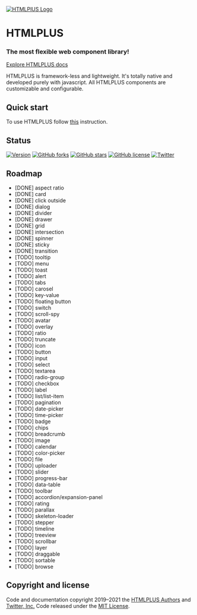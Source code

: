 [![HTMLPlUS Logo](https://htmlplus.io/assets/logo/logo.svg)](https://htmlplus.io)

# HTMLPLUS
### The most flexible web component library!
[Explore HTMLPLUS docs](https://htmlplus.io/introduction/what-is-htmlplus)

HTMLPLUS is framework-less and lightweight. It's totally native and developed purely with javascript. All HTMLPLUS components are customizable and configurable.

## Quick start
To use HTMLPLUS follow [this](https://htmlplus.io/getting-started/installation) instruction.
 
## Status
[![Version](https://img.shields.io/npm/v/@htmlplus/core.svg)](https://www.npmjs.com/package/@htmlplus/core)
[![GitHub forks](https://img.shields.io/github/forks/htmlplus/core)](https://github.com/htmlplus/core/network/members) [![GitHub stars](https://img.shields.io/github/stars/htmlplus/core)](https://github.com/htmlplus/core/stargazers) [![GitHub license](https://img.shields.io/github/license/htmlplus/core)](https://github.com/htmlplus/core/blob/main/LICENSE) [![Twitter](https://img.shields.io/twitter/url?url=https%3A%2F%2Fgithub.com%2Fhtmlplus%2Fcore)](https://https://twitter.com/htmlplusio) 

## Roadmap
- [DONE] aspect ratio
- [DONE] card
- [DONE] click outside
- [DONE] dialog
- [DONE] divider
- [DONE] drawer
- [DONE] grid
- [DONE] intersection
- [DONE] spinner
- [DONE] sticky
- [DONE] transition
- [TODO] tooltip
- [TODO] menu
- [TODO] toast
- [TODO] alert
- [TODO] tabs
- [TODO] carosel
- [TODO] key-value
- [TODO] floating button
- [TODO] switch
- [TODO] scroll-spy
- [TODO] avatar
- [TODO] overlay
- [TODO] ratio
- [TODO] truncate
- [TODO] icon
- [TODO] button
- [TODO] input
- [TODO] select
- [TODO] textarea
- [TODO] radio-group
- [TODO] checkbox
- [TODO] label
- [TODO] list/list-item
- [TODO] pagination
- [TODO] date-picker
- [TODO] time-picker
- [TODO] badge
- [TODO] chips
- [TODO] breadcrumb
- [TODO] image
- [TODO] calendar
- [TODO] color-picker
- [TODO] file
- [TODO] uploader
- [TODO] slider
- [TODO] progress-bar
- [TODO] data-table
- [TODO] toolbar
- [TODO] accordion/expansion-panel
- [TODO] rating
- [TODO] parallax
- [TODO] skeleton-loader
- [TODO] stepper
- [TODO] timeline
- [TODO] treeview
- [TODO] scrollbar
- [TODO] layer
- [TODO] draggable
- [TODO] sortable
- [TODO] browse

## Copyright and license
Code and documentation copyright 2019–2021 the [HTMLPLUS Authors](https://github.com/htmlplus/core/graphs/contributors) and [Twitter, Inc.](https://twitter.com) Code released under the [MIT License](https://github.com/htmlplus/core/blob/main/LICENSE).